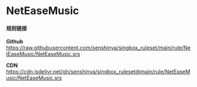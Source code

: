 # NetEaseMusic

#### 规则链接

**Github**
https://raw.githubusercontent.com/senshinya/singbox_ruleset/main/rule/NetEaseMusic/NetEaseMusic.srs

**CDN**
https://cdn.jsdelivr.net/gh/senshinya/singbox_ruleset@main/rule/NetEaseMusic/NetEaseMusic.srs